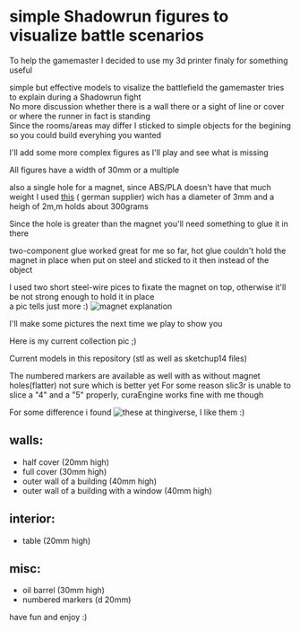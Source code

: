 simple Shadowrun figures to visualize battle scenarios
=====

To help the gamemaster I decided to use my 3d printer finaly for something useful

simple but effective models to visalize the battlefield the gamemaster tries to explain during a Shadowrun fight  
No more discussion whether there is a wall there or a sight of line or cover or where the runner in fact is standing  
Since the rooms/areas may differ I sticked to simple objects for the begining so you could build everyhing you wanted  

I'll add some more complex figures as I'll play and see what is missing

All figures have a width of 30mm or a multiple

also a single hole for a magnet, since ABS/PLA doesn't have that much weight I used [this](https://www.magnet-shop.net/neodym-magnete/scheibenmagnete/scheibenmagnet-30-x-20-mm-n35-nickel-haelt-300-g::1310.html) ( german supplier) wich has a diameter of 3mm and a heigh of 2m,m holds about 300grams

Since the hole is greater than the magnet you'll need something to glue it in there

two-component glue worked great for me so far, hot glue couldn't hold the magnet in place when put on steel and sticked to it then instead of the object

I used two short steel-wire pices to fixate the magnet on top, otherwise it'll be not strong enough to hold it in place  
a pic tells just more :)
![magnet explanation](http://abload.de/img/img_20140917_124625e9uiz.jpg)

I'll make some pictures the next time we play to show you

Here is my current collection
pic ;)

Current models in this repository
(stl as well as sketchup14 files)

The numbered markers are available as well with as without magnet holes(flatter) not sure which is better yet
For some reason slic3r is unable to slice a "4" and a "5" properly, curaEngine works fine with me though

For some difference i found ![these](www.thingiverse.com/thing:400453) at thingiverse, I like them :)

walls:
----

 - half cover (20mm high) 
 - full cover (30mm high)
 - outer wall of a building (40mm high)
 - outer wall of a building with a window (40mm high)

interior:
----
 - table (20mm high)

misc:
----
 - oil barrel (30mm high)
 - numbered markers (d 20mm)

have fun and enjoy :) 

